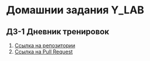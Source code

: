 # Домашнии задания Y_LAB
## ДЗ-1 Дневник тренировок
1. [Ссылка на репозитории](https://github.com/IlyaTimirov/trainingDiary/tree/main/src/main/java/org/ylab/homework/timirov/traningdiary)
2. [Ссылка на Pull Request](https://github.com/IlyaTimirov/trainingDiary/pulls)
